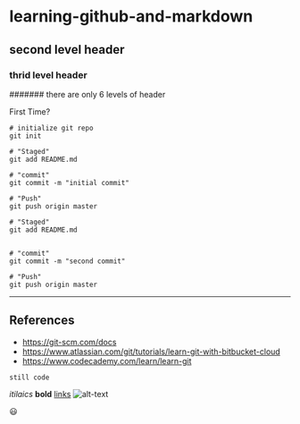 # learning-github-and-markdown

## second level header

### thrid level header

####### there are only 6 levels of header 

First Time?
```
# initialize git repo 
git init

# "Staged" 
git add README.md

# "commit"
git commit -m "initial commit" 

# "Push" 
git push origin master 
```

```
# "Staged" 
git add README.md


# "commit"
git commit -m "second commit" 

# "Push" 
git push origin master 
```

----

## References
- https://git-scm.com/docs
- https://www.atlassian.com/git/tutorials/learn-git-with-bitbucket-cloud
- https://www.codecademy.com/learn/learn-git

`still code`

_itilaics_ **bold** [links](www.google.com) ![alt-text](image_source) 

:smiley:

